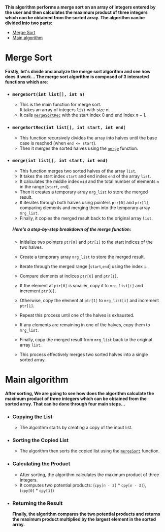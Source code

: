 **This algorithm performs a merge sort on an array of integers entered by the user
and then calculates the maximum product of three integers which can be obtained from the sorted array.
The algorithm can be divided into two parts:**

<!--toc:start-->
- [Merge Sort](#merge-sort)
- [Main algorithm](#calculating-the-product)
<!--toc:end-->

# Merge Sort

**Firstly, let's divide and analyze the merge sort algorithm and see how does it work...
The merge sort algorithm is composed of 3 interacted functions which are**:

- ### `mergeSort(int list[], int n)`
    - This is the main function for merge sort.<br> It takes an array of integers `list` with size n.<br>
    - It calls [`mergeSortRec`](#merge-sort) with the start index $0$ and end index $n-1$.

- ### `mergeSortRec(int list[], int start, int end)`
    - This function recursively divides the array into halves until the base case is reached (when `end <= start`).<br>
    - Then it merges the sorted halves using the [`merge`](#merge-sort) function.

- ### `merge(int list[], int start, int end)`
    - This function merges two sorted halves of the array `list`.<br>
    - It takes the start index `start` and end index `end` of the array `list`.<br>
    - It calculates the middle index `mid` and the total number of elements `n` in the range [`start`, `end`].<br>
    - Then it creates a temporary array `mrg_list` to store the merged result.<br>
    - It iterates through both halves using pointers `ptr[0]` and `ptr[1]`, comparing elements and merging them into the temporary array `mrg_list`.<br>
    - Finally, it copies the merged result back to the original array `list`.<br>

    ##### Here's a step-by-step breakdown of the merge function:
    - Initialize two pointers `ptr[0]` and `ptr[1]` to the start indices of the two halves.<br>
    - Create a temporary array `mrg_list` to store the merged result.<br>
    - Iterate through the merged range [`start`,`end`] using the index `i`.<br>
    - Compare elements at indices `ptr[0]` and `ptr[1]`.<br>
    - If the element at `ptr[0]` is smaller, copy it to `mrg_list[i]` and increment `ptr[0]`.<br>
    - Otherwise, copy the element at `ptr[1]` to `mrg_list[i]` and increment `ptr[1]`.<br>
    - Repeat this process until one of the halves is exhausted.<br>
    - If any elements are remaining in one of the halves, copy them to `mrg_list`.<br>
    - Finally, copy the merged result from `mrg_list` back to the original array `list`.<br>

    - This process effectively merges two sorted halves into a single sorted array.<br>

# Main algorithm

**After sorting, We are going to see how does the algorithm calculate
the maximum product of three integers which can be obtained from the sorted array.
That can be done through four main steps...**

- ### Copying the List
    - The algorithm starts by creating a copy of the input list.

- ### Sorting the Copied List
    - The algorithm then sorts the copied list using the [`mergeSort`](#merge-sort) function.

- ### Calculating the Product
    - After sorting, the algorithm calculates the maximum product of three integers.
    - It computes two potential products:
    (`cpy[n - 2]` * `cpy[n - 3]`), (`cpy[0]` * `cpy[1]`)

- ### Returning the Result
    **Finally, the algorithm compares the two potential products and returns the maximum product multiplied by the largest element in the sorted array.**
